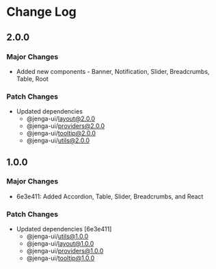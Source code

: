 # Change Log

## 2.0.0

### Major Changes

- Added new components - Banner, Notification, Slider, Breadcrumbs, Table, Root

### Patch Changes

- Updated dependencies
  - @jenga-ui/layout@2.0.0
  - @jenga-ui/providers@2.0.0
  - @jenga-ui/tooltip@2.0.0
  - @jenga-ui/utils@2.0.0

## 1.0.0

### Major Changes

- 6e3e411: Added Accordion, Table, Slider, Breadcrumbs, and React

### Patch Changes

- Updated dependencies [6e3e411]
  - @jenga-ui/utils@1.0.0
  - @jenga-ui/layout@1.0.0
  - @jenga-ui/providers@1.0.0
  - @jenga-ui/tooltip@1.0.0
